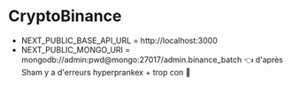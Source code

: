 # CryptoBinance

- NEXT_PUBLIC_BASE_API_URL = http://localhost:3000
- NEXT_PUBLIC_MONGO_URI = mongodb://admin:pwd@mongo:27017/admin.binance_batch 👈 d'après Sham y a d'erreurs hyperprankex + trop con 🤭


